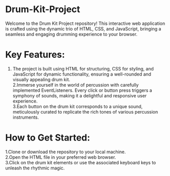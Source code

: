  # Drum-Kit-Project
Welcome to the Drum Kit Project repository! This interactive web application is crafted using the dynamic trio of HTML, CSS, and JavaScript, bringing a seamless and engaging drumming experience to your browser.
# Key Features:
1. The project is built using HTML for structuring, CSS for styling, and JavaScript for dynamic functionality, ensuring a well-rounded and visually appealing drum kit.</br>
2.Immerse yourself in the world of percussion with carefully implemented EventListeners. Every click or button press triggers a symphony of sounds, making it a delightful and responsive user experience.</br>
3.Each button on the drum kit corresponds to a unique sound, meticulously curated to replicate the rich tones of various percussion instruments.</br>

# How to Get Started:
  1.Clone or download the repository to your local machine.</br>
  2.Open the HTML file in your preferred web browser.</br>
  3.Click on the drum kit elements or use the associated keyboard keys to unleash the rhythmic magic.   
    
          
        
         
                 
         
    
                          
     
